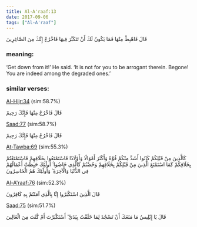 ```yaml
---
title: Al-A'raaf:13
date: 2017-09-06
tags: ["Al-A'raaf"]
---
```

قَالَ فَاهْبِطْ مِنْهَا فَمَا يَكُونُ لَكَ أَنْ تَتَكَبَّرَ فِيهَا فَاخْرُجْ إِنَّكَ مِنَ الصَّاغِرِينَ
### meaning: 
‘Get down from it!’ He said. ‘It is not for you to be arrogant therein. Begone! You are indeed among the degraded ones.’
### similar verses: 

[Al-Hijr:34](/15/34) (sim:58.7%)

قَالَ فَاخْرُجْ مِنْهَا فَإِنَّكَ رَجِيمٌ

[Saad:77](/38/77) (sim:58.7%)

قَالَ فَاخْرُجْ مِنْهَا فَإِنَّكَ رَجِيمٌ

[At-Tawba:69](/9/69) (sim:55.3%)

كَالَّذِينَ مِنْ قَبْلِكُمْ كَانُوا أَشَدَّ مِنْكُمْ قُوَّةً وَأَكْثَرَ أَمْوَالًا وَأَوْلَادًا فَاسْتَمْتَعُوا بِخَلَاقِهِمْ فَاسْتَمْتَعْتُمْ بِخَلَاقِكُمْ كَمَا اسْتَمْتَعَ الَّذِينَ مِنْ قَبْلِكُمْ بِخَلَاقِهِمْ وَخُضْتُمْ كَالَّذِي خَاضُوا ۚ أُولَٰئِكَ حَبِطَتْ أَعْمَالُهُمْ فِي الدُّنْيَا وَالْآخِرَةِ ۖ وَأُولَٰئِكَ هُمُ الْخَاسِرُونَ

[Al-A'raaf:76](/7/76) (sim:52.3%)

قَالَ الَّذِينَ اسْتَكْبَرُوا إِنَّا بِالَّذِي آمَنْتُمْ بِهِ كَافِرُونَ

[Saad:75](/38/75) (sim:51.7%)

قَالَ يَا إِبْلِيسُ مَا مَنَعَكَ أَنْ تَسْجُدَ لِمَا خَلَقْتُ بِيَدَيَّ ۖ أَسْتَكْبَرْتَ أَمْ كُنْتَ مِنَ الْعَالِينَ
